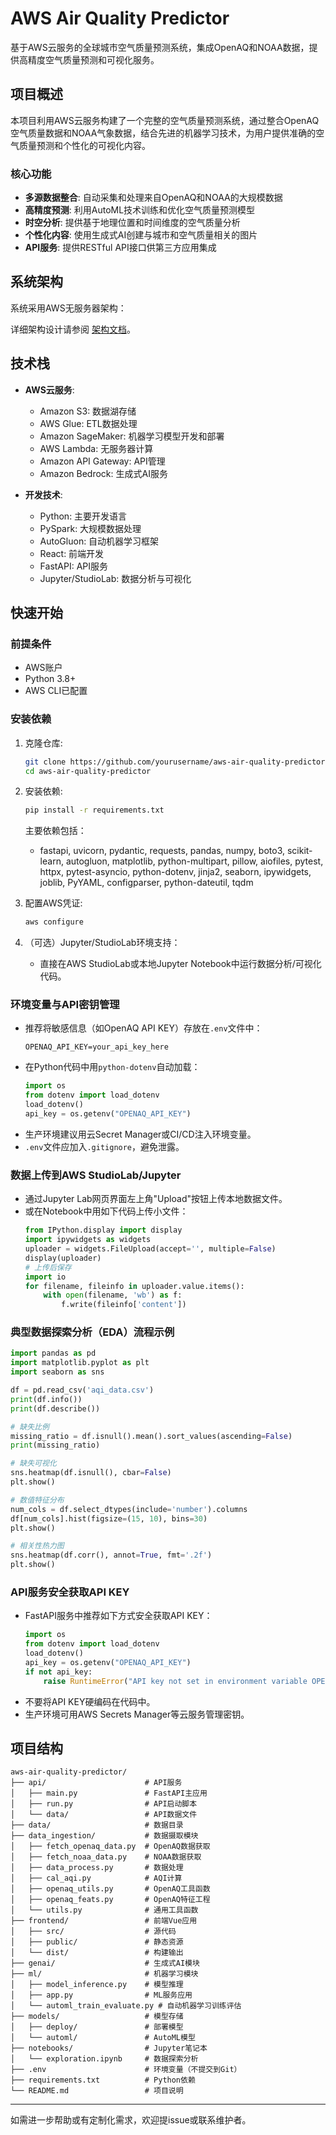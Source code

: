 # AWS Air Quality Predictor

基于AWS云服务的全球城市空气质量预测系统，集成OpenAQ和NOAA数据，提供高精度空气质量预测和可视化服务。

## 项目概述

本项目利用AWS云服务构建了一个完整的空气质量预测系统，通过整合OpenAQ空气质量数据和NOAA气象数据，结合先进的机器学习技术，为用户提供准确的空气质量预测和个性化的可视化内容。

### 核心功能

- **多源数据整合**: 自动采集和处理来自OpenAQ和NOAA的大规模数据
- **高精度预测**: 利用AutoML技术训练和优化空气质量预测模型
- **时空分析**: 提供基于地理位置和时间维度的空气质量分析
- **个性化内容**: 使用生成式AI创建与城市和空气质量相关的图片
- **API服务**: 提供RESTful API接口供第三方应用集成

## 系统架构

系统采用AWS无服务器架构：


详细架构设计请参阅 [架构文档](docs/DESIGN.md)。

## 技术栈

- **AWS云服务**:
  - Amazon S3: 数据湖存储
  - AWS Glue: ETL数据处理
  - Amazon SageMaker: 机器学习模型开发和部署
  - AWS Lambda: 无服务器计算
  - Amazon API Gateway: API管理
  - Amazon Bedrock: 生成式AI服务
  
- **开发技术**:
  - Python: 主要开发语言
  - PySpark: 大规模数据处理
  - AutoGluon: 自动机器学习框架
  - React: 前端开发
  - FastAPI: API服务
  - Jupyter/StudioLab: 数据分析与可视化

## 快速开始

### 前提条件

- AWS账户
- Python 3.8+
- AWS CLI已配置

### 安装依赖

1. 克隆仓库:
   ```bash
   git clone https://github.com/yourusername/aws-air-quality-predictor.git
   cd aws-air-quality-predictor
   ```

2. 安装依赖:
   ```bash
   pip install -r requirements.txt
   ```
   主要依赖包括：
   - fastapi, uvicorn, pydantic, requests, pandas, numpy, boto3, scikit-learn, autogluon, matplotlib, python-multipart, pillow, aiofiles, pytest, httpx, pytest-asyncio, python-dotenv, jinja2, seaborn, ipywidgets, joblib, PyYAML, configparser, python-dateutil, tqdm

3. 配置AWS凭证:
   ```bash
   aws configure
   ```

4. （可选）Jupyter/StudioLab环境支持：
   - 直接在AWS StudioLab或本地Jupyter Notebook中运行数据分析/可视化代码。

### 环境变量与API密钥管理

- 推荐将敏感信息（如OpenAQ API KEY）存放在`.env`文件中：
  ```
  OPENAQ_API_KEY=your_api_key_here
  ```
- 在Python代码中用`python-dotenv`自动加载：
  ```python
  import os
  from dotenv import load_dotenv
  load_dotenv()
  api_key = os.getenv("OPENAQ_API_KEY")
  ```
- 生产环境建议用云Secret Manager或CI/CD注入环境变量。
- `.env`文件应加入`.gitignore`，避免泄露。

### 数据上传到AWS StudioLab/Jupyter

- 通过Jupyter Lab网页界面左上角"Upload"按钮上传本地数据文件。
- 或在Notebook中用如下代码上传小文件：
  ```python
  from IPython.display import display
  import ipywidgets as widgets
  uploader = widgets.FileUpload(accept='', multiple=False)
  display(uploader)
  # 上传后保存
  import io
  for filename, fileinfo in uploader.value.items():
      with open(filename, 'wb') as f:
          f.write(fileinfo['content'])
  ```

### 典型数据探索分析（EDA）流程示例

```python
import pandas as pd
import matplotlib.pyplot as plt
import seaborn as sns

df = pd.read_csv('aqi_data.csv')
print(df.info())
print(df.describe())

# 缺失比例
missing_ratio = df.isnull().mean().sort_values(ascending=False)
print(missing_ratio)

# 缺失可视化
sns.heatmap(df.isnull(), cbar=False)
plt.show()

# 数值特征分布
num_cols = df.select_dtypes(include='number').columns
df[num_cols].hist(figsize=(15, 10), bins=30)
plt.show()

# 相关性热力图
sns.heatmap(df.corr(), annot=True, fmt='.2f')
plt.show()
```

### API服务安全获取API KEY

- FastAPI服务中推荐如下方式安全获取API KEY：
  ```python
  import os
  from dotenv import load_dotenv
  load_dotenv()
  api_key = os.getenv("OPENAQ_API_KEY")
  if not api_key:
      raise RuntimeError("API key not set in environment variable OPENAQ_API_KEY")
  ```
- 不要将API KEY硬编码在代码中。
- 生产环境可用AWS Secrets Manager等云服务管理密钥。

## 项目结构

```
aws-air-quality-predictor/
├── api/                      # API服务
│   ├── main.py               # FastAPI主应用
│   ├── run.py                # API启动脚本
│   └── data/                 # API数据文件
├── data/                     # 数据目录
├── data_ingestion/           # 数据摄取模块
│   ├── fetch_openaq_data.py  # OpenAQ数据获取
│   ├── fetch_noaa_data.py    # NOAA数据获取
│   ├── data_process.py       # 数据处理
│   ├── cal_aqi.py            # AQI计算
│   ├── openaq_utils.py       # OpenAQ工具函数
│   ├── openaq_feats.py       # OpenAQ特征工程
│   └── utils.py              # 通用工具函数
├── frontend/                 # 前端Vue应用
│   ├── src/                  # 源代码
│   ├── public/               # 静态资源
│   └── dist/                 # 构建输出
├── genai/                    # 生成式AI模块
├── ml/                       # 机器学习模块
│   ├── model_inference.py    # 模型推理
│   ├── app.py                # ML服务应用
│   └── automl_train_evaluate.py # 自动机器学习训练评估
├── models/                   # 模型存储
│   ├── deploy/               # 部署模型
│   └── automl/               # AutoML模型
├── notebooks/                # Jupyter笔记本
│   └── exploration.ipynb     # 数据探索分析
├── .env                      # 环境变量（不提交到Git）
├── requirements.txt          # Python依赖
└── README.md                 # 项目说明
```

---

如需进一步帮助或有定制化需求，欢迎提issue或联系维护者。

